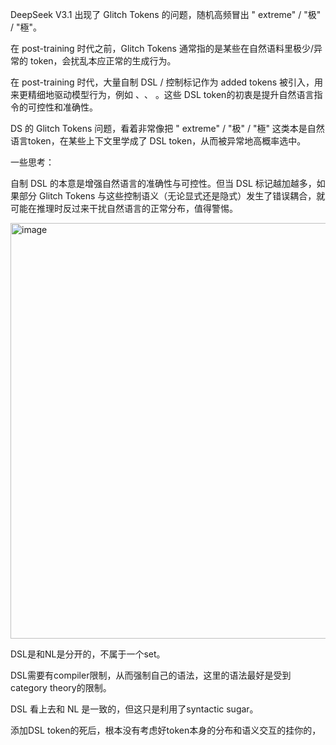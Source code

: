 DeepSeek V3.1 出现了 Glitch Tokens 的问题，随机高频冒出 " extreme" / "极" / "極"。

在 post-training 时代之前，Glitch Tokens 通常指的是某些在自然语料里极少/异常的 token，会扰乱本应正常的生成行为。

在 post-training 时代，大量自制 DSL / 控制标记作为 added tokens 被引入，用来更精细地驱动模型行为，例如 <Think>、<Image>、<Vision> 。这些 DSL token的初衷是提升自然语言指令的可控性和准确性。

DS 的 Glitch Tokens 问题，看着非常像把 " extreme" / "极" / "極" 这类本是自然语言token，在某些上下文里学成了 DSL token，从而被异常地高概率选中。

一些思考：

自制 DSL 的本意是增强自然语言的准确性与可控性。但当 DSL 标记越加越多，如果部分 Glitch Tokens 与这些控制语义（无论显式还是隐式）发生了错误耦合，就可能在推理时反过来干扰自然语言的正常分布，值得警惕。

<img width="1199" height="665" alt="image" src="https://github.com/user-attachments/assets/de5e0156-447c-4fec-8767-76f4cab0194e" />

DSL是和NL是分开的，不属于一个set。

DSL需要有compiler限制，从而强制自己的语法，这里的语法最好是受到category theory的限制。

DSL 看上去和 NL 是一致的，但这只是利用了syntactic sugar。

添加DSL token的死后，根本没有考虑好token本身的分布和语义交互的挂你的，

